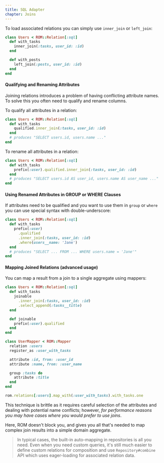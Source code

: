 ```yaml
---
title: SQL Adapter
chapter: Joins
---
```


To load associated relations you can simply use `inner_join` or `left_join`:

``` ruby
class Users < ROM::Relation[:sql]
  def with_tasks
    inner_join(:tasks, user_id: :id)
  end

  def with_posts
    left_join(:posts, user_id: :id)
  end
end
```

#### Qualifying and Renaming Attributes

Joining relations introduces a problem of having conflicting attribute names. To
solve this you often need to qualify and rename columns.

To qualify all attributes in a relation:

``` ruby
class Users < ROM::Relation[:sql]
  def with_tasks
    qualified.inner_join(:tasks, user_id: :id)
  end
  # produces "SELECT users.id, users.name ..."
end
```

To rename all attributes in a relation:

``` ruby
class Users < ROM::Relation[:sql]
  def with_tasks
    prefix(:user).qualified.inner_join(:tasks, user_id: :id)
  end
  # produces "SELECT users.id AS user_id, users.name AS user_name ..."
end
```

#### Using Renamed Attributes in GROUP or WHERE Clauses

If attributes need to be qualified and you want to use them in `group` or `where`
you can use special syntax with double-underscore:

``` ruby
class Users < ROM::Relation[:sql]
  def with_tasks
    prefix(:user)
      .qualified
      .inner_join(:tasks, user_id: :id)
      .where(users__name: 'Jane')
  end
  # produces "SELECT ... FROM ... WHERE users.name = 'Jane'"
end
```

#### Mapping Joined Relations (advanced usage)

You can map a result from a join to a single aggregate using mappers:

``` ruby
class Users < ROM::Relation[:sql]
  def with_tasks
    joinable
      .inner_join(:tasks, user_id: :id)
      .select_append(:tasks__title)
  end

  def joinable
    prefix(:user).qualified
  end
end

class UserMapper < ROM::Mapper
  relation :users
  register_as :user_with_tasks

  attribute :id, from: :user_id
  attribute :name, from: :user_name

  group :tasks do
    attribute :title
  end
end

rom.relations[:users].map_with(:user_with_tasks).with_tasks.one
```

This technique is brittle as it requires careful selection of the attributes and
dealing with potential name conflicts; however, *for performance reasons you may
have cases where you would prefer to use joins*.

Here, ROM doesn't block you, and gives you all that's needed to map complex join
results into a simple domain aggregate.

> In typical cases, the built-in auto-mapping in repositories is all you need.
> Even when you need custom queries, it's still much easier to define custom
> relations for composition and use `Repository#combine` API which uses
> eager-loading for associated relation data.
